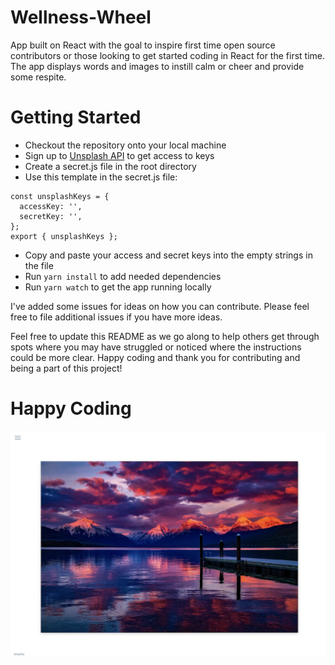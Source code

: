 # Wellness-Wheel
App built on React with the goal to inspire first time open source contributors or those looking to get started coding in React for the first time. The app displays words and images to instill calm or cheer and provide some respite.

# Getting Started
* Checkout the repository onto your local machine
* Sign up to [Unsplash API](https://unsplash.com/documentation#creating-a-developer-account) to get access to keys
* Create a secret.js file in the root directory
* Use this template in the secret.js file:
```
const unsplashKeys = {
  accessKey: '',
  secretKey: '',
};
export { unsplashKeys };
```
* Copy and paste your access and secret keys into the empty strings in the file
* Run `yarn install` to add needed dependencies
* Run `yarn watch` to get the app running locally

I've added some issues for ideas on how you can contribute. Please feel free to file additional issues if you have more ideas.

Feel free to update this README as we go along to help others get through spots where you may have struggled or noticed where the instructions could be more clear. Happy coding and thank you for contributing and being a part of this project! 

# Happy Coding
![](site.png)
